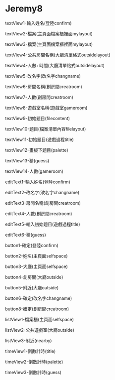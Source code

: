 # Jeremy8

textView1-輸入姓名(登陸confirm)

textView2-檔案(主頁面檔案櫃裡面mylayout)

textView3-檔案(主頁面檔案櫃裡面mylayout)

textView4-公共房間名稱(大廳清單格式outsidelayout)

textView4-人數+時間(大廳清單格式outsidelayout)

textView5-改名字(改名字changname)

textView6-房間名稱(創房間creatroom)

textView7-人數(創房間creatroom)

textView8-遊戲室名稱(遊戲室gameroom)

textView9-初始題目(filecontent)

textView10-題目(檔案清單內容filelayout)

textView11-初始題目(遊戲過程title)

textView12-畫板下題目(palette)

textView13-猜(guess)

textView14-人數(gameroom)



editText1-輸入姓名(登陸confirm)

editText2-改名字(改名字changname)

editText3-房間名稱(創房間creatroom)

editText4-人數(創房間creatroom)

editText5-輸入初始題目(遊戲過程title)

editText6-猜(guess)


button1-確定(登陸confirm)

button2-姓名(主頁面selfspace)

button3-大廳(主頁面selfspace)

button4-創房間(大廳outside)

button5-附近(大廳outside)

button6-確定(改名字changname)

button8-確定(創房間creatroom)



listView1-檔案櫃(主頁面selfspace)

listView2-公共遊戲室(大廳outside)

listView3-附近(nearby)


timeView1-倒數計時(title)

timeView2-倒數計時(palette)

timeView3-倒數計時(guess)

